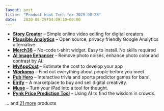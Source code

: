 ```yaml
---
layout: post
title:  "Product Hunt Tech for 2020-08-28"
date:   2020-08-29T04:09:10+00:00
---
```


* **[Story Creator](https://www.producthunt.com/posts/story-creator-2?utm_campaign=producthunt-api&utm_medium=api-v2&utm_source=Application%3A+Daily+Digest+RSS+v2+%28ID%3A+29748%29)** – Simple online video editing for digital creators
* **[Plausible Analytics](https://www.producthunt.com/posts/plausible-analytics?utm_campaign=producthunt-api&utm_medium=api-v2&utm_source=Application%3A+Daily+Digest+RSS+v2+%28ID%3A+29748%29)** – Open source, privacy friendly Google Analytics alternative
* **[Merch38](https://www.producthunt.com/posts/merch38?utm_campaign=producthunt-api&utm_medium=api-v2&utm_source=Application%3A+Daily+Digest+RSS+v2+%28ID%3A+29748%29)** – No-code t-shirt widget. Easy to install. No skills required
* **[AI Image Enhancer](https://www.producthunt.com/posts/ai-image-enhancer?utm_campaign=producthunt-api&utm_medium=api-v2&utm_source=Application%3A+Daily+Digest+RSS+v2+%28ID%3A+29748%29)** – Remove photo noises, enhance photo color and contrast by AI.
* **[MyAppCost](https://www.producthunt.com/posts/myappcost?utm_campaign=producthunt-api&utm_medium=api-v2&utm_source=Application%3A+Daily+Digest+RSS+v2+%28ID%3A+29748%29)** – Estimate the cost to develop your app
* **[Workomo](https://www.producthunt.com/posts/workomo?utm_campaign=producthunt-api&utm_medium=api-v2&utm_source=Application%3A+Daily+Digest+RSS+v2+%28ID%3A+29748%29)** – Find out everything about people before you meet
* **[Pub Hero](https://www.producthunt.com/posts/pub-hero?utm_campaign=producthunt-api&utm_medium=api-v2&utm_source=Application%3A+Daily+Digest+RSS+v2+%28ID%3A+29748%29)** – Interactive trivia and sports predictor games for bars!
* **[Eirify](https://www.producthunt.com/posts/eirify?utm_campaign=producthunt-api&utm_medium=api-v2&utm_source=Application%3A+Daily+Digest+RSS+v2+%28ID%3A+29748%29)** – A marketplace to buy and sell digital creativity.
* **[Muse](https://www.producthunt.com/posts/muse-e1675bce-2c44-47d7-baa5-e37ccb32d80c?utm_campaign=producthunt-api&utm_medium=api-v2&utm_source=Application%3A+Daily+Digest+RSS+v2+%28ID%3A+29748%29)** – Turn your iPad into a tool for thought.
* **[Pynk Price Prediction Tool](https://www.producthunt.com/posts/pynk-price-prediction-tool?utm_campaign=producthunt-api&utm_medium=api-v2&utm_source=Application%3A+Daily+Digest+RSS+v2+%28ID%3A+29748%29)** – Using AI to find the wisdom in crowds.

… and [21 more](https://www.producthunt.com/tech) products